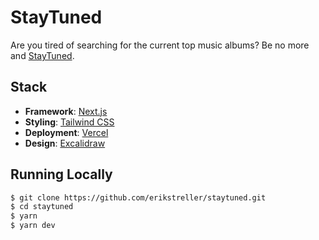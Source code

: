 # StayTuned

Are you tired of searching for the current top music albums? Be no more and [StayTuned](...).

## Stack

- **Framework**: [Next.js](https://nextjs.org/)
- **Styling**: [Tailwind CSS](https://tailwindcss.com/)
- **Deployment**: [Vercel](https://vercel.com)
- **Design**: [Excalidraw](https://excalidraw.com/)

## Running Locally

```bash
$ git clone https://github.com/erikstreller/staytuned.git
$ cd staytuned
$ yarn
$ yarn dev
```
